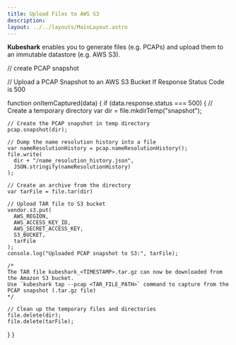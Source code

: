 ```yaml
---
title: Upload Files to AWS S3
description:  
layout: ../../layouts/MainLayout.astro
---
```

**Kubeshark** enables you to generate files (e.g. PCAPs) and upload them to an immutable datastore (e.g. AWS S3).



// create PCAP snapshot


// Upload a PCAP Snapshot to an AWS S3 Bucket If Response Status Code is 500

function onItemCaptured(data) {
  if (data.response.status === 500) {
    // Create a temporary directory
    var dir = file.mkdirTemp("snapshot");

    // Create the PCAP snapshot in temp directory
    pcap.snapshot(dir);

    // Dump the name resolution history into a file
    var nameResolutionHistory = pcap.nameResolutionHistory();
    file.write(
      dir + "/name_resolution_history.json",
      JSON.stringify(nameResolutionHistory)
    );

    // Create an archive from the directory
    var tarFile = file.tar(dir)

    // Upload TAR file to S3 bucket
    vendor.s3.put(
      AWS_REGION,
      AWS_ACCESS_KEY_ID,
      AWS_SECRET_ACCESS_KEY,
      S3_BUCKET,
      tarFile
    );
    console.log("Uploaded PCAP snapshot to S3:", tarFile);

    /*
    The TAR file kubeshark_<TIMESTAMP>.tar.gz can now be downloaded from the Amazon S3 bucket.
    Use `kubeshark tap --pcap <TAR_FILE_PATH>` command to capture from the PCAP snapshot (.tar.gz file)
    */

    // Clean up the temporary files and directories
    file.delete(dir);
    file.delete(tarFile);
  }
}

